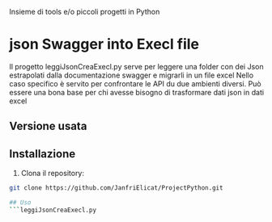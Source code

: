 Insieme di tools e/o piccoli progetti in Python

# json Swagger into Execl file
Il progetto leggiJsonCreaExecl.py serve per leggere una folder con dei Json estrapolati dalla documentazione swagger e migrarli in un file excel
Nello caso specifico è servito per confrontare le API du due ambienti diversi. 
Può essere una bona base per chi avesse bisogno di trasformare dati json in dati excel

## Versione usata

## Installazione
1. Clona il repository:
```bash
git clone https://github.com/JanfriElicat/ProjectPython.git

## Uso
```leggiJsonCreaExecl.py
